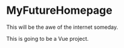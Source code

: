 # MyFutureHomepage
This will be the awe of the internet someday.

This is going to be a Vue project.
